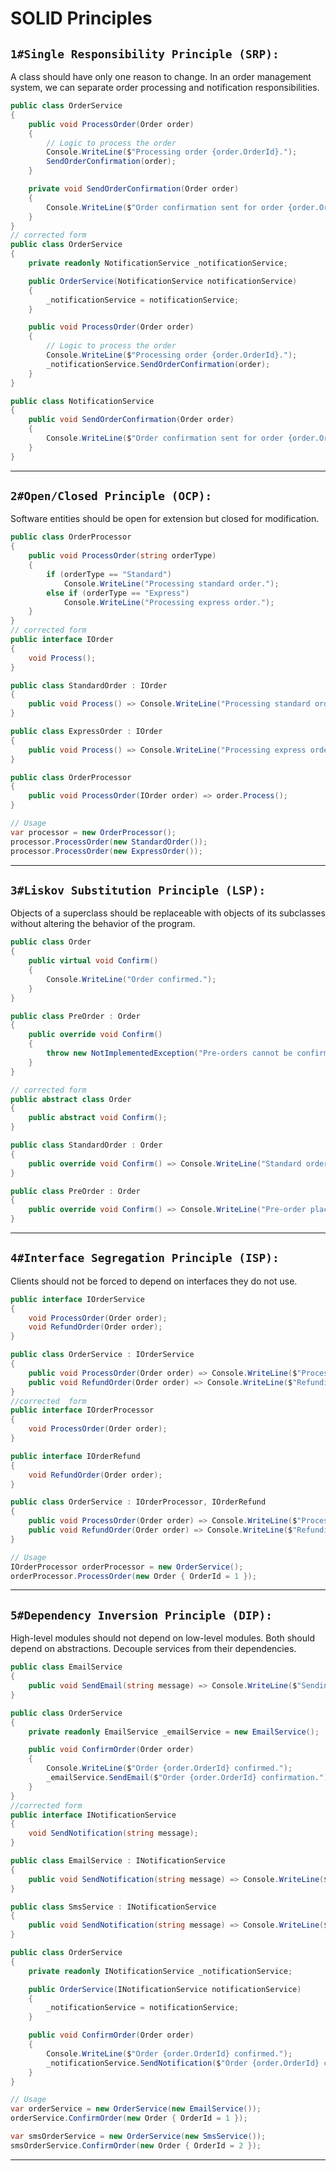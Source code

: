 # SOLID Principles

## `1#Single Responsibility Principle (SRP):`
A class should have only one reason to change.
In an order management system, we can separate order processing and notification responsibilities.
```c#
public class OrderService
{
    public void ProcessOrder(Order order)
    {
        // Logic to process the order
        Console.WriteLine($"Processing order {order.OrderId}.");
        SendOrderConfirmation(order);
    }

    private void SendOrderConfirmation(Order order)
    {
        Console.WriteLine($"Order confirmation sent for order {order.OrderId}.");
    }
}
// corrected form
public class OrderService
{
    private readonly NotificationService _notificationService;

    public OrderService(NotificationService notificationService)
    {
        _notificationService = notificationService;
    }

    public void ProcessOrder(Order order)
    {
        // Logic to process the order
        Console.WriteLine($"Processing order {order.OrderId}.");
        _notificationService.SendOrderConfirmation(order);
    }
}

public class NotificationService
{
    public void SendOrderConfirmation(Order order)
    {
        Console.WriteLine($"Order confirmation sent for order {order.OrderId}.");
    }
}

```
---

## `2#Open/Closed Principle (OCP):`
Software entities should be open for extension but closed for modification.

```c#
public class OrderProcessor
{
    public void ProcessOrder(string orderType)
    {
        if (orderType == "Standard")
            Console.WriteLine("Processing standard order.");
        else if (orderType == "Express")
            Console.WriteLine("Processing express order.");
    }
}
// corrected form
public interface IOrder
{
    void Process();
}

public class StandardOrder : IOrder
{
    public void Process() => Console.WriteLine("Processing standard order.");
}

public class ExpressOrder : IOrder
{
    public void Process() => Console.WriteLine("Processing express order.");
}

public class OrderProcessor
{
    public void ProcessOrder(IOrder order) => order.Process();
}

// Usage
var processor = new OrderProcessor();
processor.ProcessOrder(new StandardOrder());
processor.ProcessOrder(new ExpressOrder());

```
---

## `3#Liskov Substitution Principle (LSP):`
Objects of a superclass should be replaceable with objects of its subclasses without altering the behavior of the program.

```c#
public class Order
{
    public virtual void Confirm()
    {
        Console.WriteLine("Order confirmed.");
    }
}

public class PreOrder : Order
{
    public override void Confirm()
    {
        throw new NotImplementedException("Pre-orders cannot be confirmed directly.");
    }
}

// corrected form
public abstract class Order
{
    public abstract void Confirm();
}

public class StandardOrder : Order
{
    public override void Confirm() => Console.WriteLine("Standard order confirmed.");
}

public class PreOrder : Order
{
    public override void Confirm() => Console.WriteLine("Pre-order placed, cannot be confirmed immediately.");
}

```

---

## `4#Interface Segregation Principle (ISP):`
Clients should not be forced to depend on interfaces they do not use.

```c#
public interface IOrderService
{
    void ProcessOrder(Order order);
    void RefundOrder(Order order);
}

public class OrderService : IOrderService
{
    public void ProcessOrder(Order order) => Console.WriteLine($"Processing order {order.OrderId}.");
    public void RefundOrder(Order order) => Console.WriteLine($"Refunding order {order.OrderId}.");
}
//corrected  form
public interface IOrderProcessor
{
    void ProcessOrder(Order order);
}

public interface IOrderRefund
{
    void RefundOrder(Order order);
}

public class OrderService : IOrderProcessor, IOrderRefund
{
    public void ProcessOrder(Order order) => Console.WriteLine($"Processing order {order.OrderId}.");
    public void RefundOrder(Order order) => Console.WriteLine($"Refunding order {order.OrderId}.");
}

// Usage
IOrderProcessor orderProcessor = new OrderService();
orderProcessor.ProcessOrder(new Order { OrderId = 1 });


```
---

## `5#Dependency Inversion Principle (DIP):`
High-level modules should not depend on low-level modules. Both should depend on abstractions.
Decouple services from their dependencies.

```c#
public class EmailService
{
    public void SendEmail(string message) => Console.WriteLine($"Sending email: {message}");
}

public class OrderService
{
    private readonly EmailService _emailService = new EmailService();

    public void ConfirmOrder(Order order)
    {
        Console.WriteLine($"Order {order.OrderId} confirmed.");
        _emailService.SendEmail($"Order {order.OrderId} confirmation.");
    }
}
//corrected form
public interface INotificationService
{
    void SendNotification(string message);
}

public class EmailService : INotificationService
{
    public void SendNotification(string message) => Console.WriteLine($"Sending email: {message}");
}

public class SmsService : INotificationService
{
    public void SendNotification(string message) => Console.WriteLine($"Sending SMS: {message}");
}

public class OrderService
{
    private readonly INotificationService _notificationService;

    public OrderService(INotificationService notificationService)
    {
        _notificationService = notificationService;
    }

    public void ConfirmOrder(Order order)
    {
        Console.WriteLine($"Order {order.OrderId} confirmed.");
        _notificationService.SendNotification($"Order {order.OrderId} confirmation.");
    }
}

// Usage
var orderService = new OrderService(new EmailService());
orderService.ConfirmOrder(new Order { OrderId = 1 });

var smsOrderService = new OrderService(new SmsService());
smsOrderService.ConfirmOrder(new Order { OrderId = 2 });


```
---